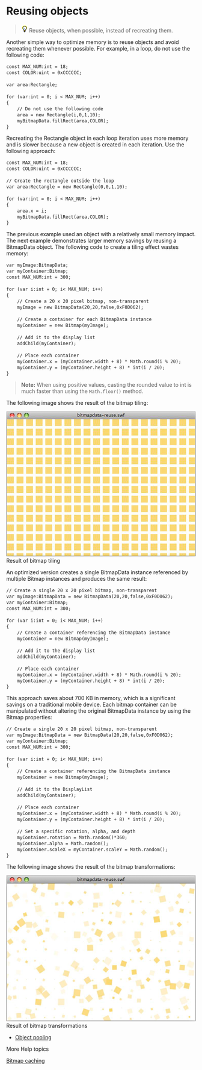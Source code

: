# Reusing objects

> ![](../../img/tip_help.png) Reuse objects, when possible, instead of
> recreating them.

Another simple way to optimize memory is to reuse objects and avoid recreating
them whenever possible. For example, in a loop, do not use the following code:

    const MAX_NUM:int = 18;
    const COLOR:uint = 0xCCCCCC;

    var area:Rectangle;

    for (var:int = 0; i < MAX_NUM; i++)
    {
        // Do not use the following code
        area = new Rectangle(i,0,1,10);
        myBitmapData.fillRect(area,COLOR);
    }

Recreating the Rectangle object in each loop iteration uses more memory and is
slower because a new object is created in each iteration. Use the following
approach:

    const MAX_NUM:int = 18;
    const COLOR:uint = 0xCCCCCC;

    // Create the rectangle outside the loop
    var area:Rectangle = new Rectangle(0,0,1,10);

    for (var:int = 0; i < MAX_NUM; i++)
    {
        area.x = i;
        myBitmapData.fillRect(area,COLOR);
    }

The previous example used an object with a relatively small memory impact. The
next example demonstrates larger memory savings by reusing a BitmapData object.
The following code to create a tiling effect wastes memory:

    var myImage:BitmapData;
    var myContainer:Bitmap;
    const MAX_NUM:int = 300;
     
    for (var i:int = 0; i< MAX_NUM; i++)
    {
        // Create a 20 x 20 pixel bitmap, non-transparent
        myImage = new BitmapData(20,20,false,0xF0D062);
         
        // Create a container for each BitmapData instance
        myContainer = new Bitmap(myImage);
         
        // Add it to the display list
        addChild(myContainer);
         
        // Place each container
        myContainer.x = (myContainer.width + 8) * Math.round(i % 20);
        myContainer.y = (myContainer.height + 8) * int(i / 20);
    }

> **Note:** When using positive values, casting the rounded value to int is much
> faster than using the `Math.floor()` method.

The following image shows the result of the bitmap tiling:

![](../../img/oc_bitmaptiling_popup.png) Result of bitmap tiling

An optimized version creates a single BitmapData instance referenced by multiple
Bitmap instances and produces the same result:

    // Create a single 20 x 20 pixel bitmap, non-transparent
    var myImage:BitmapData = new BitmapData(20,20,false,0xF0D062);
    var myContainer:Bitmap;
    const MAX_NUM:int = 300;
     
    for (var i:int = 0; i< MAX_NUM; i++)
    {
        // Create a container referencing the BitmapData instance
        myContainer = new Bitmap(myImage);
         
        // Add it to the display list
        addChild(myContainer);
         
        // Place each container
        myContainer.x = (myContainer.width + 8) * Math.round(i % 20);
        myContainer.y = (myContainer.height + 8) * int(i / 20);
    }

This approach saves about 700 KB in memory, which is a significant savings on a
traditional mobile device. Each bitmap container can be manipulated without
altering the original BitmapData instance by using the Bitmap properties:

    // Create a single 20 x 20 pixel bitmap, non-transparent
    var myImage:BitmapData = new BitmapData(20,20,false,0xF0D062);
    var myContainer:Bitmap;
    const MAX_NUM:int = 300;
     
    for (var i:int = 0; i< MAX_NUM; i++)
    {
        // Create a container referencing the BitmapData instance
        myContainer = new Bitmap(myImage);
         
        // Add it to the DisplayList
        addChild(myContainer);
         
        // Place each container
        myContainer.x = (myContainer.width + 8) * Math.round(i % 20);
        myContainer.y = (myContainer.height + 8) * int(i / 20);
         
        // Set a specific rotation, alpha, and depth
        myContainer.rotation = Math.random()*360;
        myContainer.alpha = Math.random();
        myContainer.scaleX = myContainer.scaleY = Math.random();
    }

The following image shows the result of the bitmap transformations:

![](../../img/oc_bitmatransform_popup.png) Result of bitmap transformations

- [Object pooling](./object-pooling.md)

More Help topics

[Bitmap caching](../../rendering-performance/bitmap-caching/index.md)
